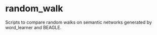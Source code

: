 # random_walk
Scripts to compare random walks on semantic networks generated by word_learner and BEAGLE.
